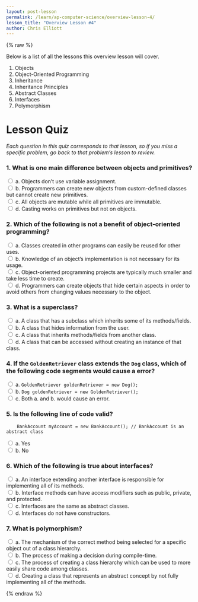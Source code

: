 ```yaml
---
layout: post-lesson
permalink: /learn/ap-computer-science/overview-lesson-4/
lesson_title: "Overview Lesson #4"
author: Chris Elliott
---
```


<script src="/questions.js"></script>

{% raw %}

Below is a list of all the lessons this overview lesson will cover. 

1. Objects
2. Object-Oriented Programming
3. Inheritance
4. Inheritance Principles
5. Abstract Classes
6. Interfaces
7. Polymorphism

<h1>Lesson Quiz</h1>

_Each question in this quiz corresponds to that lesson, so if you miss a specific problem, go back to that problem’s lesson to review._


<h3>1. What is one main difference between objects and primitives?</h3>

<form>
    <div>
        <input type="radio" value="a" name="cc" onchange="check(this, 'b')">
        a. Objects don’t use variable assignment.
    </div>
    <div>
        <input type="radio" value="b" name="cc" onchange="check(this, 'b')">
        b. Programmers can create new objects from custom-defined classes but cannot create new primitives.
    </div>
    <div>
        <input type="radio" value="c" name="cc" onchange="check(this, 'b')">
        c. All objects are mutable while all primitives are immutable.
    </div>
    <div>
        <input type="radio" value="d" name="cc" onchange="check(this, 'b')">
        d. Casting works on primitives but not on objects.
    </div>
</form>


<h3>2. Which of the following is not a benefit of object-oriented programming?</h3>

<form>
    <div>
        <input type="radio" value="a" name="cc" onchange="check(this, 'c')">
        a. Classes created in other programs can easily be reused for other uses.
    </div>
    <div>
        <input type="radio" value="b" name="cc" onchange="check(this, 'c')">
        b. Knowledge of an object’s implementation is not necessary for its usage.
    </div>
    <div>
        <input type="radio" value="c" name="cc" onchange="check(this, 'c')">
        c. Object-oriented programming projects are typically much smaller and take less time to create.
    </div>
    <div>
        <input type="radio" value="d" name="cc" onchange="check(this, 'c')">
        d. Programmers can create objects that hide certain aspects in order to avoid others from changing values necessary to the object.
    </div>
</form>

<h3>3. What is a superclass?</h3>

<form>
    <div>
        <input type="radio" value="a" name="cc" onchange="check(this, 'a')">
        a. A class that has a subclass which inherits some of its methods/fields.
    </div>
    <div>
        <input type="radio" value="b" name="cc" onchange="check(this, 'a')">
        b. A class that hides information from the user.
    </div>
    <div>
        <input type="radio" value="c" name="cc" onchange="check(this, 'a')">
        c. A class that inherits methods/fields from another class.
    </div>
    <div>
        <input type="radio" value="d" name="cc" onchange="check(this, 'a')">
        d. A class that can be accessed without creating an instance of that class.
    </div>
</form>

<h3>4. If the <code>GoldenRetriever</code> class extends the <code>Dog</code> class, which of the following code segments would cause a error?</h3>

<form>
    <div>
        <input type="radio" value="a" name="cc" onchange="check(this, 'a')">
        a. <code>GoldenRetriever goldenRetriever = new Dog();</code>
    </div>
    <div>
        <input type="radio" value="b" name="cc" onchange="check(this, 'a')">
        b. <code>Dog goldenRetriever = new GoldenRetriever();</code>
    </div>
    <div>
        <input type="radio" value="c" name="cc" onchange="check(this, 'a')">
        c. Both a. and b. would cause an error. 
    </div>
</form>

<h3>5. Is the following line of code valid?</h3>

        BankAccount myAccount = new BankAccount(); // BankAccount is an abstract class

<form>
    <div>
        <input type="radio" value="a" name="cc" onchange="check(this, 'b')">
        a. Yes
    </div>
    <div>
        <input type="radio" value="b" name="cc" onchange="check(this, 'b')">
        b. No
    </div>
</form>

<h3>6. Which of the following is true about interfaces?</h3>

<form>
    <div>
        <input type="radio" value="a" name="cc" onchange="check(this, 'd')">
        a. An interface extending another interface is responsible for implementing all of its methods.
    </div>
    <div>
        <input type="radio" value="b" name="cc" onchange="check(this, 'd')">
        b. Interface methods can have access modifiers such as public, private, and protected.
    </div>
    <div>
        <input type="radio" value="c" name="cc" onchange="check(this, 'd')">
        c. Interfaces are the same as abstract classes.
    </div>
    <div>
        <input type="radio" value="d" name="cc" onchange="check(this, 'd')">
        d. Interfaces do not have constructors.
    </div>
</form>

<h3>7. What is polymorphism?</h3>

<form>
    <div>
        <input type="radio" value="a" name="cc" onchange="check(this, 'a')">
        a. The mechanism of the correct method being selected for a specific object out of a class hierarchy.
    </div>
    <div>
        <input type="radio" value="b" name="cc" onchange="check(this, 'a')">
        b. The process of making a decision during compile-time.
    </div>
    <div>
        <input type="radio" value="c" name="cc" onchange="check(this, 'a')">
        c. The process of creating a class hierarchy which can be used to more easily share code among classes.
    </div>
    <div>
        <input type="radio" value="d" name="cc" onchange="check(this, 'a')">
        d. Creating a class that represents an abstract concept by not fully implementing all of the methods.
    </div>
</form>

{% endraw %}

